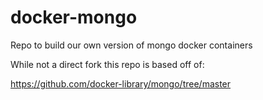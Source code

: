 # docker-mongo
Repo to build our own version of mongo docker containers

While not a direct fork this repo is based off of: 

https://github.com/docker-library/mongo/tree/master


